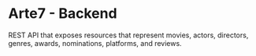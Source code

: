 # Arte7 - Backend

REST API that exposes resources that represent movies, actors, directors, genres, awards, nominations, platforms, and reviews.
